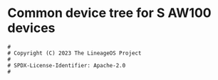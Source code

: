 # Common device tree for S AW100 devices

```
#
# Copyright (C) 2023 The LineageOS Project
#
# SPDX-License-Identifier: Apache-2.0
#
```
